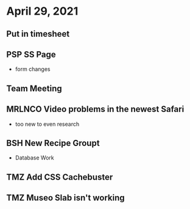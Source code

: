 # April 29, 2021

## Put in timesheet

## PSP SS Page
- form changes

## Team Meeting

## MRLNCO Video problems in the newest Safari
- too new to even research

## BSH New Recipe Groupt
- Database Work

## TMZ Add CSS Cachebuster

## TMZ Museo Slab isn't working
